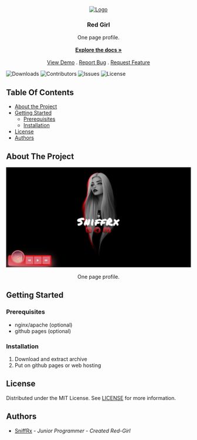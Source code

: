 <br/>
<p align="center">
  <a href="https://github.com/SniffRx/Red-Girl">
    <img src="images/logo.png" alt="Logo" width="80" height="80">
  </a>

  <h3 align="center">Red Girl</h3>

  <p align="center">
    One page profile.
    <br/>
    <br/>
    <a href="https://github.com/SniffRx/Red-Girl"><strong>Explore the docs »</strong></a>
    <br/>
    <br/>
    <a href="https://github.com/SniffRx/Red-Girl">View Demo</a>
    .
    <a href="https://github.com/SniffRx/Red-Girl/issues">Report Bug</a>
    .
    <a href="https://github.com/SniffRx/Red-Girl/issues">Request Feature</a>
  </p>
</p>

![Downloads](https://img.shields.io/github/downloads/SniffRx/Red-Girl/total) ![Contributors](https://img.shields.io/github/contributors/SniffRx/Red-Girl?color=dark-green) ![Issues](https://img.shields.io/github/issues/SniffRx/Red-Girl) ![License](https://img.shields.io/github/license/SniffRx/Red-Girl) 

## Table Of Contents

* [About the Project](#about-the-project)
* [Getting Started](#getting-started)
  * [Prerequisites](#prerequisites)
  * [Installation](#installation)
* [License](#license)
* [Authors](#authors)

## About The Project

![Preview](https://raw.githubusercontent.com/SniffRx/Red-Girl/main/Preview.png)

  <p align="center">One page profile.</p>

## Getting Started

### Prerequisites

* nginx/apache (optional)
* github pages (optional)

### Installation

1. Download and extract archive
2. Put on github pages or web hosting

## License

Distributed under the MIT License. See [LICENSE](https://github.com/SniffRx/Red-Girl/blob/main/LICENSE.md) for more information.

## Authors

* [SniffRx](https://github.com/SniffRx) - *Junior Programmer* - *Created Red-Girl*
